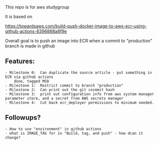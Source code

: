 This repo is for aws studygroup

It is based on 

   https://towardsaws.com/build-push-docker-image-to-aws-ecr-using-github-actions-8396888a8f9e

Overall goal is to push an image into ECR when a commit to "production" branch is made in github

## Features:

	- Milestone 0:  Can duplicate the source article - put something in ECR via github actions
		done, tagged MS0
	- Milestone 1:  Restrict commit to branch "production"
	- Milestone 2:  Can print out the git coimmit hash 
	- Milestone 3: 	print out configuration info from aws system manager parameter store, and a secret from AWS secrets manager
	- Milestone 4:  Cut back ecr_deployer permissions to minimum needed.

## Followups?
	- How to use "environment" in github actions
	- what is IMAGE_TAG for in "Build, tag, and push" - how dcan it change? 
	
	
